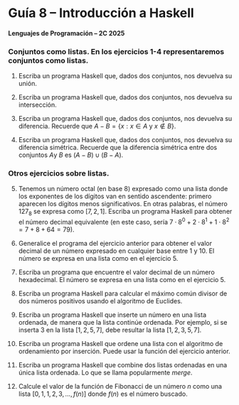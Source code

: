 # Guía 8 – Introducción a Haskell

#### Lenguajes de Programación – 2C 2025

### Conjuntos como listas. En los ejercicios 1-4 representaremos conjuntos como listas. 

1. Escriba un programa Haskell que, dados dos conjuntos, nos devuelva su unión. 

2. Escriba un programa Haskell que, dados dos conjuntos, nos devuelva su intersección. 

3. Escriba un programa Haskell que, dados dos conjuntos, nos devuelva su diferencia. Recuerde que $`A-B =\{x : x\in A\text{ y }x\not\in B\}`$. 

4. Escriba un programa Haskell que, dados dos conjuntos, nos devuelva su diferencia simétrica. Recuerde que la diferencia simétrica entre dos conjuntos $`A`$y $`B`$ es 
$`(A-B)\cup(B-A)`$.

### Otros ejercicios sobre listas. 

5. Tenemos un número octal (en base 8) expresado como una lista donde los exponentes de los dígitos van en sentido ascendente: primero aparecen los dígitos menos significativos. En otras palabras, el número $`127_{8}`$ se expresa como $`[7, 2, 1]`$. Escriba un programa Haskell para obtener el número decimal equivalente (en este caso, sería $`7\cdot8^{0}+2\cdot8^{1}+1\cdot8^{2}=7+8+64=79`$).

6. Generalice el programa del ejercicio anterior para obtener el valor decimal de un número expresado en cualquier base entre 1 y 10. El número se expresa en una lista como en el ejercicio 5. 

7. Escriba un programa que encuentre el valor decimal de un número hexadecimal. El número se expresa en una lista como en el ejercicio 5. 

8. Escriba un programa Haskell para calcular el máximo común divisor de dos números positivos usando el algoritmo de Euclides. 

9. Escriba un programa Haskell que inserte un número en una lista ordenada, de manera que la lista continúe ordenada. Por ejemplo, si se inserta 3 en la lista 
$`[1, 2, 5, 7]`$, debe resultar la lista $`[1, 2, 3, 5, 7]`$. 

10. Escriba un programa Haskell que ordene una lista con el algoritmo de ordenamiento por inserción. Puede usar la función del ejercicio anterior. 

11. Escriba un programa Haskell que combine dos listas ordenadas en una única lista ordenada. Lo que se llama popularmente *merge*.

12. Calcule el valor de la función de Fibonacci de un número $`n`$ como una lista $`[0, 1, 1, 2, 3,\ldots, f(n)]`$ donde $`f(n)`$ es el número buscado. 

